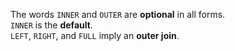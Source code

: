 The words `INNER` and `OUTER` are **optional** in all forms.<br>
`INNER` is the **default**.<br>
`LEFT`, `RIGHT`, and `FULL` imply an **outer join**.<br>
